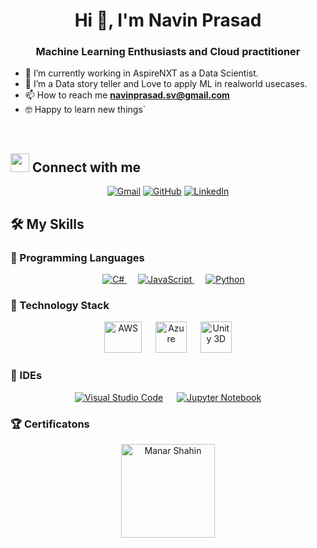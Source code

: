<h1 align="center">Hi 👋, I'm Navin Prasad</h1>
<h3 align="center">Machine Learning Enthusiasts  and Cloud practitioner</h3>

- 🔭 I’m currently working in AspireNXT as a Data Scientist. 
- 🌱 I’m a Data story teller  and Love to apply ML in realworld usecases.
- 📫 How to reach me **navinprasad.sv@gmail.com**
- :nerd_face: Happy to learn new things`
<br>

## <img src="https://media.giphy.com/media/iY8CRBdQXODJSCERIr/giphy.gif" width="30px"> Connect with me
<p align="center">
	<a href="mailto:navinprasad.sv@gmail.com"><img img src="https://img.shields.io/badge/gmail-%23EA4335.svg?style=plastic&logo=gmail&logoColor=white" alt="Gmail"/></a>
	<a href="https://github.com/NavinAJ"><img src="https://img.shields.io/badge/github-%23181717.svg?style=plastic&logo=github&logoColor=white" alt="GitHub"/></a>
	<a href="https://in.linkedin.com/in/navinsv"><img src="https://img.shields.io/badge/linkedin-%230A66C2.svg?style=plastic&logo=linkedin&logoColor=white" alt="LinkedIn"/></a>
</p>


## 🛠️ My Skills

### 🔵 Programming Languages

<p align="center"> 
  &emsp; 
  <a href="https://en.wikipedia.org/wiki/C_Sharp_(programming_language)" target="_blank"> 
    <img alt="C#" src="https://img.shields.io/badge/-C%23-blue">
  </a> 
  &emsp;
  <a href="https://developer.mozilla.org/en-US/docs/Web/JavaScript" target="_blank"> 
     <img alt="JavaScript" src="https://img.shields.io/badge/JavaScript%20-%23F7DF1E.svg?style=plastic&logo=javascript&logoColor=black">
   </a>
  &emsp;
   <a href="https://www.python.org" target="_blank">
    <img alt="Python" src="https://img.shields.io/badge/Python%20-%2314354C.svg?style=plastic&logo=python&logoColor=white">
  </a>
</p>

### 🔵 Technology Stack
 
<p align="center">
  &emsp;
    <a href="#"><img alt="AWS" src="https://banner2.cleanpng.com/20181116/oet/kisspng-amazon-web-services-cloud-computing-amazon-com-ama-5bef6850a68772.0171555915424164646821.jpg" width="60" height="50"></a>
  &emsp;
    <a href="#"><img alt="Azure" src="https://swimburger.net/media/ppnn3pcl/azure.png" width="50" height="50"></a>
  &emsp;
    <a href="#"><img alt="Unity 3D" src="https://brandslogos.com/wp-content/uploads/images/large/unity-logo-black-and-white.png" width="50" height="50" /></a>
  &emsp;
</p>

### 🔵 IDEs
 
<p align="center">
  &emsp;
    <a href="#"><img alt="Visual Studio Code" src="https://img.shields.io/badge/Visual%20Studio%20Code-0078d7.svg?style=plastic&logo=visual-studio-code&logoColor=white"></a>
  &emsp;
    <a href="#"><img alt="Jupyter Notebook" src="https://img.shields.io/badge/-Jupyter%20notebook-blue" /></a>
  &emsp;
 </p>


### :trophy: Certificatons

<p align="center"> <a href="https://github.com/ryo-ma/github-profile-trophy"><img src="https://res.cloudinary.com/hy4kyit2a/f_auto,fl_lossy,q_70/learn/modules/aws-cloud-practitioner-certification-prep/learn-about-the-aws-certified-cloud-practitioner-exam/images/8ef555de1a79ee04d46f669f807e8626_8-e-63168-f-d-72-f-4272-8994-6779-eec-75-ce-9.png" width="150" height="150" alt="Manar Shahin" /></a> </p>

